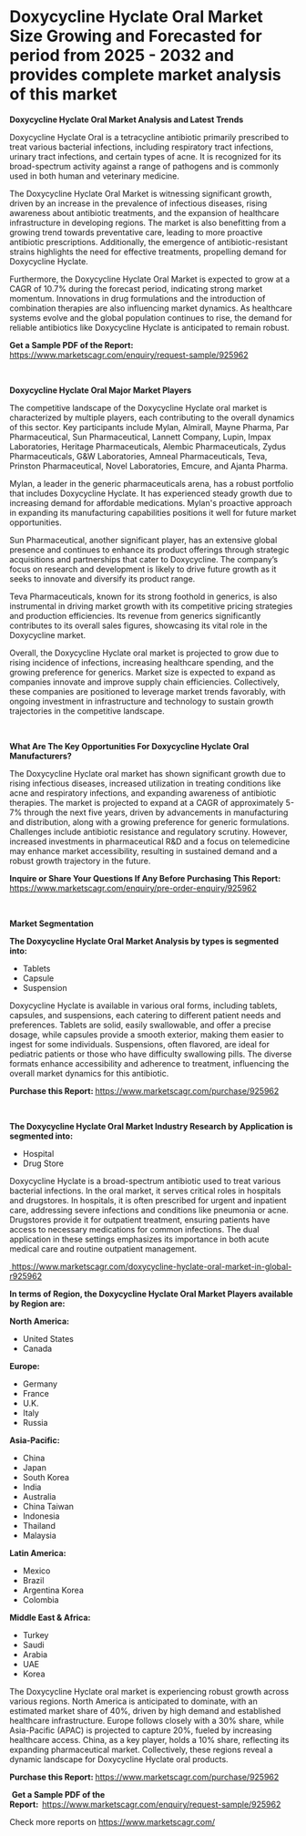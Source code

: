 <p><h1>Doxycycline Hyclate Oral Market Size Growing and Forecasted for period from 2025 - 2032 and provides complete market analysis of this market</h1></p><p><strong>Doxycycline Hyclate Oral Market Analysis and Latest Trends</strong></p>
<p><p>Doxycycline Hyclate Oral is a tetracycline antibiotic primarily prescribed to treat various bacterial infections, including respiratory tract infections, urinary tract infections, and certain types of acne. It is recognized for its broad-spectrum activity against a range of pathogens and is commonly used in both human and veterinary medicine.</p><p>The Doxycycline Hyclate Oral Market is witnessing significant growth, driven by an increase in the prevalence of infectious diseases, rising awareness about antibiotic treatments, and the expansion of healthcare infrastructure in developing regions. The market is also benefitting from a growing trend towards preventative care, leading to more proactive antibiotic prescriptions. Additionally, the emergence of antibiotic-resistant strains highlights the need for effective treatments, propelling demand for Doxycycline Hyclate.</p><p>Furthermore, the Doxycycline Hyclate Oral Market is expected to grow at a CAGR of 10.7% during the forecast period, indicating strong market momentum. Innovations in drug formulations and the introduction of combination therapies are also influencing market dynamics. As healthcare systems evolve and the global population continues to rise, the demand for reliable antibiotics like Doxycycline Hyclate is anticipated to remain robust.</p></p>
<p><strong>Get a Sample PDF of the Report:&nbsp;</strong> <a href="https://www.marketscagr.com/enquiry/request-sample/925962?utm_campaign=2520&utm_medium=2&utm_source=Github&utm_content=ia&utm_term=08032025&utm_id=doxycycline-hyclate-oral">https://www.marketscagr.com/enquiry/request-sample/925962</a></p>
<p>&nbsp;</p>
<p><strong>Doxycycline Hyclate Oral Major Market Players</strong></p>
<p><p>The competitive landscape of the Doxycycline Hyclate oral market is characterized by multiple players, each contributing to the overall dynamics of this sector. Key participants include Mylan, Almirall, Mayne Pharma, Par Pharmaceutical, Sun Pharmaceutical, Lannett Company, Lupin, Impax Laboratories, Heritage Pharmaceuticals, Alembic Pharmaceuticals, Zydus Pharmaceuticals, G&W Laboratories, Amneal Pharmaceuticals, Teva, Prinston Pharmaceutical, Novel Laboratories, Emcure, and Ajanta Pharma.</p><p>Mylan, a leader in the generic pharmaceuticals arena, has a robust portfolio that includes Doxycycline Hyclate. It has experienced steady growth due to increasing demand for affordable medications. Mylan's proactive approach in expanding its manufacturing capabilities positions it well for future market opportunities.</p><p>Sun Pharmaceutical, another significant player, has an extensive global presence and continues to enhance its product offerings through strategic acquisitions and partnerships that cater to Doxycycline. The company’s focus on research and development is likely to drive future growth as it seeks to innovate and diversify its product range.</p><p>Teva Pharmaceuticals, known for its strong foothold in generics, is also instrumental in driving market growth with its competitive pricing strategies and production efficiencies. Its revenue from generics significantly contributes to its overall sales figures, showcasing its vital role in the Doxycycline market.</p><p>Overall, the Doxycycline Hyclate oral market is projected to grow due to rising incidence of infections, increasing healthcare spending, and the growing preference for generics. Market size is expected to expand as companies innovate and improve supply chain efficiencies. Collectively, these companies are positioned to leverage market trends favorably, with ongoing investment in infrastructure and technology to sustain growth trajectories in the competitive landscape.</p></p>
<p>&nbsp;</p>
<p><strong>What Are The Key Opportunities For Doxycycline Hyclate Oral Manufacturers?</strong></p>
<p><p>The Doxycycline Hyclate oral market has shown significant growth due to rising infectious diseases, increased utilization in treating conditions like acne and respiratory infections, and expanding awareness of antibiotic therapies. The market is projected to expand at a CAGR of approximately 5-7% through the next five years, driven by advancements in manufacturing and distribution, along with a growing preference for generic formulations. Challenges include antibiotic resistance and regulatory scrutiny. However, increased investments in pharmaceutical R&D and a focus on telemedicine may enhance market accessibility, resulting in sustained demand and a robust growth trajectory in the future.</p></p>
<p><strong>Inquire or Share Your Questions If Any Before Purchasing This Report:</strong> <a href="https://www.marketscagr.com/enquiry/pre-order-enquiry/925962?utm_campaign=2520&utm_medium=2&utm_source=Github&utm_content=ia&utm_term=08032025&utm_id=doxycycline-hyclate-oral">https://www.marketscagr.com/enquiry/pre-order-enquiry/925962</a></p>
<p>&nbsp;</p>
<p><strong>Market Segmentation</strong></p>
<p><strong>The Doxycycline Hyclate Oral Market Analysis by types is segmented into:</strong></p>
<p><ul><li>Tablets</li><li>Capsule</li><li>Suspension</li></ul></p>
<p><p>Doxycycline Hyclate is available in various oral forms, including tablets, capsules, and suspensions, each catering to different patient needs and preferences. Tablets are solid, easily swallowable, and offer a precise dosage, while capsules provide a smooth exterior, making them easier to ingest for some individuals. Suspensions, often flavored, are ideal for pediatric patients or those who have difficulty swallowing pills. The diverse formats enhance accessibility and adherence to treatment, influencing the overall market dynamics for this antibiotic.</p></p>
<p><strong>Purchase this Report:&nbsp;</strong><a href="https://www.marketscagr.com/purchase/925962?utm_campaign=2520&utm_medium=2&utm_source=Github&utm_content=ia&utm_term=08032025&utm_id=doxycycline-hyclate-oral">https://www.marketscagr.com/purchase/925962</a></p>
<p>&nbsp;</p>
<p><strong>The Doxycycline Hyclate Oral Market Industry Research by Application is segmented into:</strong></p>
<p><ul><li>Hospital</li><li>Drug Store</li></ul></p>
<p><p>Doxycycline Hyclate is a broad-spectrum antibiotic used to treat various bacterial infections. In the oral market, it serves critical roles in hospitals and drugstores. In hospitals, it is often prescribed for urgent and inpatient care, addressing severe infections and conditions like pneumonia or acne. Drugstores provide it for outpatient treatment, ensuring patients have access to necessary medications for common infections. The dual application in these settings emphasizes its importance in both acute medical care and routine outpatient management.</p></p>
<p><a href="https://www.marketscagr.com/doxycycline-hyclate-oral-market-in-global-r925962?utm_campaign=2520&utm_medium=2&utm_source=Github&utm_content=ia&utm_term=08032025&utm_id=doxycycline-hyclate-oral">&nbsp;https://www.marketscagr.com/doxycycline-hyclate-oral-market-in-global-r925962</a></p>
<p><strong>In terms of Region, the Doxycycline Hyclate Oral Market Players available by Region are:</strong></p>
<p>
    <p> <strong> North America: </strong>
        <ul>
            <li>United States</li>
            <li>Canada</li>
        </ul>
        </p> 
    <p> <strong> Europe: </strong>
        <ul>
            <li>Germany</li>
            <li>France</li>
            <li>U.K.</li>
            <li>Italy</li>
            <li>Russia</li>
        </ul>
        </p> 
    <p> <strong> Asia-Pacific: </strong>
        <ul>
            <li>China</li>
            <li>Japan</li>
            <li>South Korea</li>
            <li>India</li>
            <li>Australia</li>
            <li>China Taiwan</li>
            <li>Indonesia</li>
            <li>Thailand</li>
            <li>Malaysia</li>
        </ul>
        </p> 
    <p> <strong> Latin America: </strong>
        <ul>
            <li>Mexico</li>
            <li>Brazil</li>
            <li>Argentina Korea</li>
            <li>Colombia</li>
        </ul>
        </p> 
    <p> <strong> Middle East & Africa: </strong>
        <ul>
            <li>Turkey</li>
            <li>Saudi</li>
            <li>Arabia</li>
            <li>UAE</li>
            <li>Korea</li>
        </ul>
    </p>
    </p>
<p><p>The Doxycycline Hyclate oral market is experiencing robust growth across various regions. North America is anticipated to dominate, with an estimated market share of 40%, driven by high demand and established healthcare infrastructure. Europe follows closely with a 30% share, while Asia-Pacific (APAC) is projected to capture 20%, fueled by increasing healthcare access. China, as a key player, holds a 10% share, reflecting its expanding pharmaceutical market. Collectively, these regions reveal a dynamic landscape for Doxycycline Hyclate oral products.</p></p>
<p><strong>Purchase this Report: </strong><a href="https://www.marketscagr.com/purchase/925962?utm_campaign=2520&utm_medium=2&utm_source=Github&utm_content=ia&utm_term=08032025&utm_id=doxycycline-hyclate-oral">https://www.marketscagr.com/purchase/925962</a></p>
<p>&nbsp;<strong>Get a Sample PDF of the Report:&nbsp;&nbsp;</strong><a href="https://www.marketscagr.com/enquiry/request-sample/925962?utm_campaign=2520&utm_medium=2&utm_source=Github&utm_content=ia&utm_term=08032025&utm_id=doxycycline-hyclate-oral">https://www.marketscagr.com/enquiry/request-sample/925962</a></p>
<p><strong></strong></p>
<p>Check more reports on <a href="https://www.marketscagr.com/?utm_campaign=2520&utm_medium=2&utm_source=Github&utm_content=ia&utm_term=08032025&utm_id=doxycycline-hyclate-oral">https://www.marketscagr.com/</a></p>